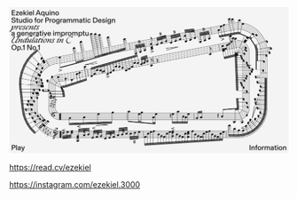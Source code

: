 [![Ezekiel Aquino Studio](https://github.com/ezekielaquino/ezekielaquino/blob/master/webPreview.png?raw=true "Personal Studio Site")](https://ezekielaquino.com)

https://read.cv/ezekiel

https://instagram.com/ezekiel.3000
